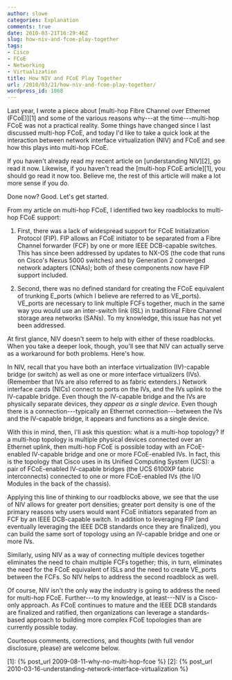 ```yaml
---
author: slowe
categories: Explanation
comments: true
date: 2010-03-21T16:29:46Z
slug: how-niv-and-fcoe-play-together
tags:
- Cisco
- FCoE
- Networking
- Virtualization
title: How NIV and FCoE Play Together
url: /2010/03/21/how-niv-and-fcoe-play-together/
wordpress_id: 1868
---
```


Last year, I wrote a piece about [multi-hop Fibre Channel over Ethernet (FCoE)][1] and some of the various reasons why---at the time---multi-hop FCoE was not a practical reality. Some things have changed since I last discussed multi-hop FCoE, and today I'd like to take a quick look at the interaction between network interface virtualization (NIV) and FCoE and see how this plays into multi-hop FCoE.

If you haven't already read my recent article on [understanding NIV][2], go read it now. Likewise, if you haven't read the [multi-hop FCoE article][1], you should go read it now too.  Believe me, the rest of this article will make a lot more sense if you do.

Done now? Good. Let's get started.

From my article on multi-hop FCoE, I identified two key roadblocks to multi-hop FCoE support:

1. First, there was a lack of widespread support for FCoE Initialization Protocol (FIP). FIP allows an FCoE initiator to be separated from a Fibre Channel forwarder (FCF) by one or more IEEE DCB-capable switches. This has since been addressed by updates to NX-OS (the code that runs on Cisco's Nexus 5000 switches) and by Generation 2 converged network adapters (CNAs); both of these components now have FIP support included.

2. Second, there was no defined standard for creating the FCoE equivalent of trunking E_ports (which I believe are referred to as VE_ports). VE_ports are necessary to link multiple FCFs together, much in the same way you would use an inter-switch link (ISL) in traditional Fibre Channel storage area networks (SANs). To my knowledge, this issue has not yet been addressed.

At first glance, NIV doesn't seem to help with either of these roadblocks. When you take a deeper look, though, you'll see that NIV can actually serve as a workaround for both problems. Here's how.

In NIV, recall that you have both an interface virtualization (IV)-capable bridge (or switch) as well as one or more interface virtualizers (IVs). (Remember that IVs are also referred to as fabric extenders.) Network interface cards (NICs) connect to ports on the IVs, and the IVs uplink to the IV-capable bridge. Even though the IV-capable bridge and the IVs are physically separate devices, they _appear as a single device._ Even though there is a connection---typically an Ethernet connection---between the IVs and the IV-capable bridge, it appears and functions as a single device.

With this in mind, then, I'll ask this question: what _is_ a multi-hop topology? If a multi-hop topology is multiple physical devices connected over an Ethernet uplink, then multi-hop FCoE is possible today with an FCoE-enabled IV-capable bridge and one or more FCoE-enabled IVs. In fact, this is the topology that Cisco uses in its Unified Computing System (UCS): a pair of FCoE-enabled IV-capable bridges (the UCS 6100XP fabric interconnects) connected to one or more FCoE-enabled IVs (the I/O Modules in the back of the chassis).

Applying this line of thinking to our roadblocks above, we see that the use of NIV allows for greater port densities; greater port density is one of the primary reasons why users would want FCoE initiators separated from an FCF by an IEEE DCB-capable switch. In addition to leveraging FIP (and eventually leveraging the IEEE DCB standards once they are finalized), you can build the same sort of topology using an IV-capable bridge and one or more IVs.

Similarly, using NIV as a way of connecting multiple devices together eliminates the need to chain multiple FCFs together; this, in turn, eliminates the need for the FCoE equivalent of ISLs and the need to create VE_ports between the FCFs. So NIV helps to address the second roadblock as well.

Of course, NIV isn't the only way the industry is going to address the need for multi-hop FCoE. Further---to my knowledge, at least---NIV is a Cisco-only approach. As FCoE continues to mature and the IEEE DCB standards are finalized and ratified, then organizations can leverage a standards-based approach to building more complex FCoE topologies than are currently possible today.

Courteous comments, corrections, and thoughts (with full vendor disclosure, please) are welcome below.

[1]: {% post_url 2009-08-11-why-no-multi-hop-fcoe %}
[2]: {% post_url 2010-03-16-understanding-network-interface-virtualization %}
